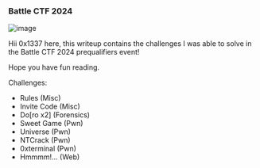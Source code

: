 <h3> Battle CTF 2024 </h3>

![image](https://github.com/user-attachments/assets/9d74fbd3-a76b-421c-8247-8630551c826d)

Hii 0x1337 here, this writeup contains the challenges I was able to solve in the Battle CTF 2024 prequalifiers event!

Hope you have fun reading.

Challenges:
- Rules (Misc)
- Invite Code (Misc)
- Do[ro x2] (Forensics)
- Sweet Game (Pwn)
- Universe (Pwn)
- NTCrack (Pwn)
- 0xterminal (Pwn)
- Hmmmm!... (Web)


